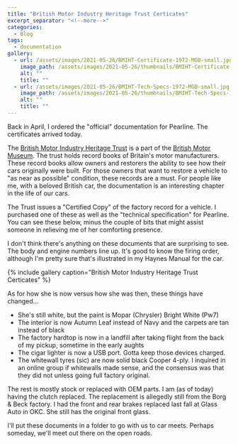```yaml
---
title: "British Motor Industry Heritage Trust Certicates"
excerpt_separator: "<!--more-->"
categories:
  - Blog
tags: 
  - documentation
gallery: 
  - url: /assets/images/2021-05-26/BMIHT-Certificate-1972-MGB-small.jpg
    image_path: /assets/images/2021-05-26/thumbnails/BMIHT-Certificate-1972-MGB-small.jpg
    alt: ""
    title: ""
  - url: /assets/images/2021-05-26/BMIHT-Tech-Specs-1972-MGB-small.jpg
    image_path: /assets/images/2021-05-26/thumbnails/BMIHT-Tech-Specs-1972-MGB-small.jpg
    alt: ""
    title: ""
---
```


Back in April, I ordered the "official" documentation for Pearline. The certificates arrived today.

<!--more-->

The [British Motor Industry Heritage Trust](https://www.britishmotormuseum.co.uk/archive/heritage-certificates) is a part of the [British Motor Museum](https://www.britishmotormuseum.co.uk/). The trust holds
record books of Britain's motor manufacturers. These record books allow owners and restorers the
ability to see how their cars originally were built. For those owners that want to restore a 
vehicle to "as near as possible" condition, these records are a must. For people like me, with a
beloved British car, the documentation is an interesting chapter in the life of our cars.

The Trust issues a "Certified Copy" of the factory record for a vehicle. I purchased one of these
as well as the "technical specification" for Pearline. You can see these below, minus the couple
of bits that might assist someone in relieving me of her comforting presence.

I don't think there's anything on these documents that are surprising to see. The body and engine
numbers line up. It's good to know the firing order, although I'm pretty sure that's illustrated
in my Haynes Manual for the car.

{% include gallery caption="British Motor Industry Heritage Trust Certicates" %}

As for how she is now versus how she was then, these things have changed...

* She's still white, but the paint is Mopar (Chrysler) Bright White (Pw7)
* The interior is now Autumn Leaf instead of Navy and the carpets are tan instead of black
* The factory hardtop is now in a landfill after taking flight from the back of my pickup, sometime in the early aughts
* The cigar lighter is now a USB port. Gotta keep those devices charged.
* The whitewall tyres (sic) are now solid black Cooper 4-ply. I inquired in an online group if whitewalls made sense, and the consensus was that they did not unless going full factory original.

The rest is mostly stock or replaced with OEM parts. I am (as of today) having the clutch replaced. The
replacement is allegedly still from the Borg &amp; Beck factory. I had the front and rear brakes replaced
last fall at Glass Auto in OKC. She still has the original front glass.

I'll put these documents in a folder to go with us to car meets. Perhaps someday, we'll meet out there
on the open roads.